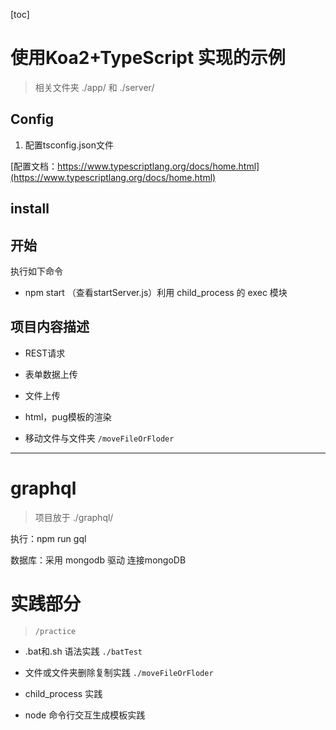 [toc]
# 使用Koa2+TypeScript 实现的示例

> 相关文件夹 ./app/ 和 ./server/

## Config
1. 配置tsconfig.json文件

[配置文档：https://www.typescriptlang.org/docs/home.html](https://www.typescriptlang.org/docs/home.html)

## install

## 开始
执行如下命令

- npm start  （查看startServer.js）利用 child_process 的 exec 模块


## 项目内容描述
- REST请求

- 表单数据上传

- 文件上传

- html，pug模板的渲染

- 移动文件与文件夹 `/moveFileOrFloder`

---

# graphql 

> 项目放于 ./graphql/

执行：npm run gql

数据库：采用 mongodb 驱动 连接mongoDB


# 实践部分 
> `/practice`

- .bat和.sh 语法实践 `./batTest`

- 文件或文件夹删除复制实践 `./moveFileOrFloder`

- child_process 实践

- node 命令行交互生成模板实践



